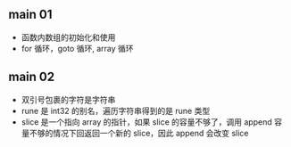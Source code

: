 ## main 01

- 函数内数组的初始化和使用
- for 循环，goto 循环, array 循环


## main 02

- 双引号包裹的字符是字符串
- rune 是 int32 的别名，遍历字符串得到的是 rune 类型
- slice 是一个指向 array 的指针，如果 slice 的容量不够了，调用 append 容量不够的情况下回返回一个新的 slice，因此 append 会改变 slice 